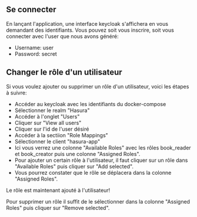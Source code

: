 ## Se connecter

En lançant l'application, une interface keycloak s'affichera en vous demandant des identifiants.
Vous pouvez soit vous inscrire, soit vous connecter avec l'user que nous avons généré: 
- Username: user
- Password: secret

## Changer le rôle d'un utilisateur

Si vous voulez ajouter ou supprimer un rôle d'un utilisateur, voici les étapes à suivre:
- Accéder au keycloak avec les identifiants du docker-compose
- Sélectionner le realm "Hasura"
- Accéder à l'onglet "Users"
- Cliquer sur "View all users"
- Cliquer sur l'id de l'user désiré
- Accéder à la sectiion "Role Mappings"
- Sélectionner le client "hasura-app"
- Ici vous verrez une colonne "Available Roles" avec les rôles book_reader et book_creator puis une colonne "Assigned Roles".
- Pour ajouter un certain rôle à l'utilisateur, il faut cliquer sur un rôle dans "Available Roles" puis cliquer sur "Add selected".
- Vous pourrez constater que le rôle se déplacera dans la colonne "Assigned Roles".

Le rôle est maintenant ajouté à l'utilisateur! 

Pour supprimer un rôle il suffit de le sélectionner dans la colonne "Assigned Roles" puis cliquer sur "Remove selected".

